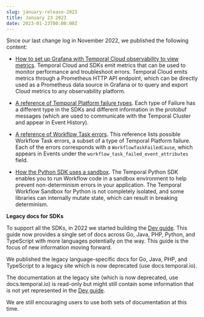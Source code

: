 ```yaml
---
slug: january-release-2023
title: January 23 2023
date: 2023-01-23T00:00:00Z
---
```


Since our last change log in November 2022, we published the following content:

- [How to set up Grafana with Temporal Cloud observability to view metrics](/cloud/metrics#prometheus--grafana-setup).
  Temporal Cloud and SDKs emit metrics that can be used to monitor performance and troubleshoot errors.
  Temporal Cloud emits metrics through a Prometheus HTTP API endpoint, which can be directly used as a Prometheus data source in Grafana or to query and export Cloud metrics to any observability platform.

- [A reference of Temporal Platform failure types](/kb/failures).
  Each type of Failure has a different type in the SDKs and different information in the protobuf messages (which are used to communicate with the Temporal Cluster and appear in Event History).

- [A reference of Workflow Task errors](/references/errors).
  This reference lists possible Workflow Task errors, a subset of a type of Temporal Platform failure.
  Each of the errors corresponds with a `WorkflowTaskFailedCause`, which appears in Events under the `workflow_task_failed_event_attributes` field.

- [How the Python SDK uses a sandbox](/python/python-sandbox-environment).
  The Temporal Python SDK enables you to run Workflow code in a sandbox environment to help prevent non-determinism errors in your application.
  The Temporal Workflow Sandbox for Python is not completely isolated, and some libraries can internally mutate state, which can result in breaking determinism.

**Legacy docs for SDKs**

To support all the SDKs, in 2022 we started building the [Dev guide](/dev-guide).
This guide now provides a single set of docs across Go, Java, PHP, Python, and TypeScript with more languages potentially on the way.
This guide is the focus of new information moving forward.

We published the legacy language-specific docs for Go, Java, PHP, and TypeScript to a legacy site which is now deprecated (use docs.temporal.io).

The documentation at the legacy site (which is now deprecated, use docs.temporal.io) is read-only but might still contain some information that is not yet represented in the [Dev guide](/dev-guide).

We are still encouraging users to use both sets of documentation at this time.
